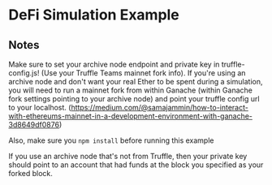 # DeFi Simulation Example

## Notes

Make sure to set your archive node endpoint and private key in truffle-config.js! (Use your Truffle Teams mainnet fork info). If you're using an archive node and don't want your real Ether to be spent during a simulation, you will need to run a mainnet fork from within Ganache (within Ganache fork settings pointing to your archive node) and point your truffle config url to your localhost. (https://medium.com/@samajammin/how-to-interact-with-ethereums-mainnet-in-a-development-environment-with-ganache-3d8649df0876)

Also, make sure you `npm install` before running this example

If you use an archive node that's not from Truffle, then your private key should point to an account that had funds at the block you specified as your forked block. 
